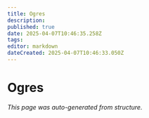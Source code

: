 ```yaml
---
title: Ogres
description: 
published: true
date: 2025-04-07T10:46:35.258Z
tags: 
editor: markdown
dateCreated: 2025-04-07T10:46:33.050Z
---
```


# Ogres

*This page was auto-generated from structure.*